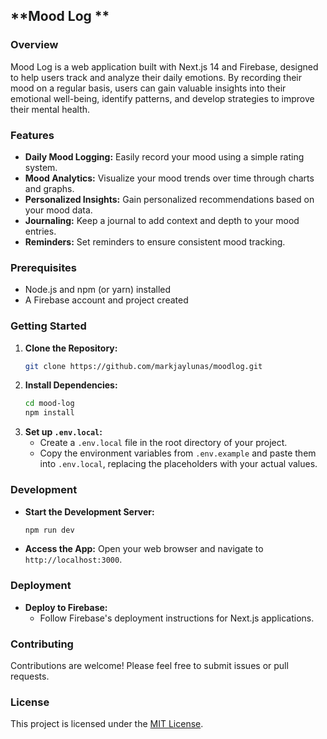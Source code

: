 ## **Mood Log **

### **Overview**

Mood Log is a web application built with Next.js 14 and Firebase, designed to help users track and analyze their daily emotions. By recording their mood on a regular basis, users can gain valuable insights into their emotional well-being, identify patterns, and develop strategies to improve their mental health.

### **Features**

* **Daily Mood Logging:** Easily record your mood using a simple rating system.
* **Mood Analytics:** Visualize your mood trends over time through charts and graphs.
* **Personalized Insights:** Gain personalized recommendations based on your mood data.
* **Journaling:** Keep a journal to add context and depth to your mood entries.
* **Reminders:** Set reminders to ensure consistent mood tracking.

### **Prerequisites**

* Node.js and npm (or yarn) installed
* A Firebase account and project created

### **Getting Started**

1. **Clone the Repository:**
   ```bash
   git clone https://github.com/markjaylunas/moodlog.git
   ```
2. **Install Dependencies:**
   ```bash
   cd mood-log
   npm install
   ```
3. **Set up `.env.local`:**
   * Create a `.env.local` file in the root directory of your project.
   * Copy the environment variables from `.env.example` and paste them into `.env.local`, replacing the placeholders with your actual values.

### **Development**

* **Start the Development Server:**
   ```bash
   npm run dev
   ```
* **Access the App:** Open your web browser and navigate to `http://localhost:3000`.

### **Deployment**

* **Deploy to Firebase:**
   * Follow Firebase's deployment instructions for Next.js applications.

### **Contributing**

Contributions are welcome! Please feel free to submit issues or pull requests.

### **License**

This project is licensed under the [MIT License](https://opensource.org/licenses/MIT).
